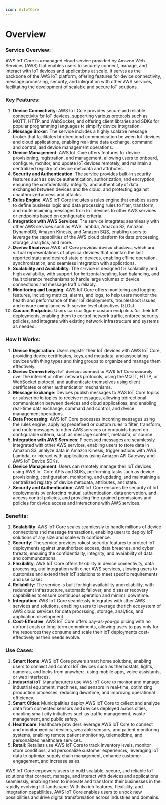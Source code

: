 ```yaml
---
icon: AiIoTCore
---
```

# Overview

### Service Overview:

AWS IoT Core is a managed cloud service provided by Amazon Web Services (AWS) that enables users to securely connect, manage, and interact with IoT devices and applications at scale. It serves as the backbone of the AWS IoT platform, offering features for device connectivity, message processing, security, and integration with other AWS services, facilitating the development of scalable and secure IoT solutions.

### Key Features:

1. **Device Connectivity**: AWS IoT Core provides secure and reliable connectivity for IoT devices, supporting various protocols such as MQTT, HTTP, and WebSocket, and offering client libraries and SDKs for popular programming languages to simplify device integration.
2. **Message Broker**: The service includes a highly scalable message broker that facilitates bi-directional communication between IoT devices and cloud applications, enabling real-time data exchange, command and control, and device management operations.
3. **Device Management**: AWS IoT Core offers features for device provisioning, registration, and management, allowing users to onboard, configure, monitor, and update IoT devices remotely, and maintain a centralized registry of device metadata and attributes.
4. **Security and Authentication**: The service provides built-in security features such as device authentication, authorization, and encryption, ensuring the confidentiality, integrity, and authenticity of data exchanged between devices and the cloud, and protecting against unauthorized access and attacks.
5. **Rules Engine**: AWS IoT Core includes a rules engine that enables users to define business logic and data processing rules to filter, transform, and route incoming messages from IoT devices to other AWS services or endpoints based on configurable criteria.
6. **Integration with AWS Services**: The service integrates seamlessly with other AWS services such as AWS Lambda, Amazon S3, Amazon DynamoDB, Amazon Kinesis, and Amazon SQS, enabling users to leverage the capabilities of the AWS cloud platform for data processing, storage, analytics, and more.
7. **Device Shadows**: AWS IoT Core provides device shadows, which are virtual representations of physical devices that maintain the last reported state and desired state of devices, enabling offline operation, synchronization, and seamless integration with applications.
8. **Scalability and Availability**: The service is designed for scalability and high availability, with support for horizontal scaling, load balancing, and fault tolerance mechanisms to handle large volumes of device connections and message traffic reliably.
9. **Monitoring and Logging**: AWS IoT Core offers monitoring and logging features, including metrics, alarms, and logs, to help users monitor the health and performance of their IoT deployments, troubleshoot issues, and ensure compliance with service level objectives (SLOs).
10. **Custom Endpoints**: Users can configure custom endpoints for their IoT deployments, enabling them to control network traffic, enforce security policies, and integrate with existing network infrastructure and systems as needed.

### How It Works:

1. **Device Registration**: Users register their IoT devices with AWS IoT Core, providing device certificates, keys, and metadata, and associating devices with thing types and thing groups to organize and manage them effectively.
2. **Device Connectivity**: IoT devices connect to AWS IoT Core securely over the internet or other network protocols, using the MQTT, HTTP, or WebSocket protocol, and authenticate themselves using client certificates or other authentication mechanisms.
3. **Message Exchange**: Devices publish messages to AWS IoT Core topics or subscribe to topics to receive messages, allowing bidirectional communication between devices and cloud applications, and enabling real-time data exchange, command and control, and device management operations.
4. **Data Processing**: AWS IoT Core processes incoming messages using the rules engine, applying predefined or custom rules to filter, transform, and route messages to other AWS services or endpoints based on configurable criteria, such as message content, metadata, or source.
5. **Integration with AWS Services**: Processed messages are seamlessly integrated with other AWS services, enabling users to store data in Amazon S3, analyze data in Amazon Kinesis, trigger actions with AWS Lambda, or interact with applications using Amazon API Gateway and AWS IoT Device SDKs.
6. **Device Management**: Users can remotely manage their IoT devices using AWS IoT Core APIs and SDKs, performing tasks such as device provisioning, configuration, monitoring, and updating, and maintaining a centralized registry of device metadata, attributes, and state.
7. **Security and Authentication**: AWS IoT Core ensures the security of IoT deployments by enforcing mutual authentication, data encryption, and access control policies, and providing fine-grained permissions and policies for device access and interactions with AWS services.

### Benefits:

1. **Scalability**: AWS IoT Core scales seamlessly to handle millions of device connections and message transactions, enabling users to deploy IoT solutions of any size and scale with confidence.
2. **Security**: The service provides robust security features to protect IoT deployments against unauthorized access, data breaches, and cyber threats, ensuring the confidentiality, integrity, and availability of data and communications.
3. **Flexibility**: AWS IoT Core offers flexibility in device connectivity, data processing, and integration with other AWS services, allowing users to customize and extend their IoT solutions to meet specific requirements and use cases.
4. **Reliability**: The service is built for high availability and reliability, with redundant infrastructure, automatic failover, and disaster recovery capabilities to ensure continuous operation and minimal downtime.
5. **Integration**: AWS IoT Core seamlessly integrates with other AWS services and solutions, enabling users to leverage the rich ecosystem of AWS cloud services for data processing, storage, analytics, and application development.
6. **Cost-Effective**: AWS IoT Core offers pay-as-you-go pricing with no upfront costs or long-term commitments, allowing users to pay only for the resources they consume and scale their IoT deployments cost-effectively as their needs evolve.

### Use Cases:

1. **Smart Home**: AWS IoT Core powers smart home solutions, enabling users to connect and control IoT devices such as thermostats, lights, cameras, and locks from anywhere, using mobile apps, voice assistants, or web interfaces.
2. **Industrial IoT**: Manufacturers use AWS IoT Core to monitor and manage industrial equipment, machines, and sensors in real-time, optimizing production processes, reducing downtime, and improving operational efficiency.
3. **Smart Cities**: Municipalities deploy AWS IoT Core to collect and analyze data from connected sensors and devices deployed across cities, enabling smart city initiatives such as traffic management, waste management, and public safety.
4. **Healthcare**: Healthcare providers leverage AWS IoT Core to connect and monitor medical devices, wearable sensors, and patient monitoring systems, enabling remote patient monitoring, telemedicine, and personalized healthcare services.
5. **Retail**: Retailers use AWS IoT Core to track inventory levels, monitor store conditions, and personalize customer experiences, leveraging IoT data to optimize supply chain management, enhance customer engagement, and increase sales.

AWS IoT Core empowers users to build scalable, secure, and reliable IoT solutions that connect, manage, and interact with devices and applications seamlessly, enabling them to innovate and transform their businesses in the rapidly evolving IoT landscape. With its rich features, flexibility, and integration capabilities, AWS IoT Core enables users to unlock new possibilities and drive digital transformation across industries and domains.
